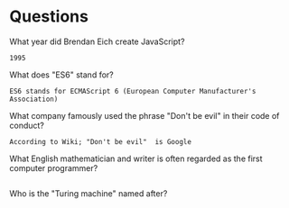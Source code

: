 # Questions

What year did Brendan Eich create JavaScript?

```
1995
```

What does "ES6" stand for?

```
ES6 stands for ECMAScript 6 (European Computer Manufacturer's Association)
```

What company famously used the phrase "Don't be evil" in their code of conduct?

```
According to Wiki; "Don't be evil"  is Google
```

What English mathematician and writer is often regarded as the first computer programmer?

```

```

Who is the "Turing machine" named after?

```

```
